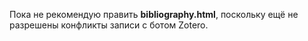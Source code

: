 Пока не рекомендую править **bibliography.html**, поскольку ещё не разрешены конфликты записи с ботом Zotero.
